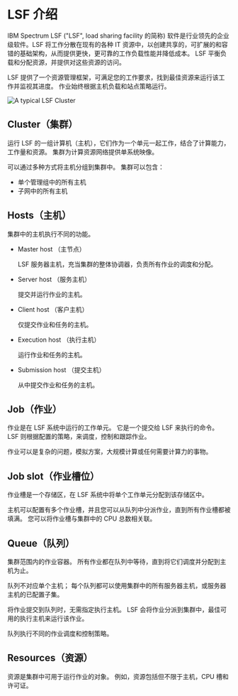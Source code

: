 # LSF 介绍

IBM Spectrum LSF ("LSF",  load sharing facility 的简称) 软件是行业领先的企业级软件。LSF 将工作分散在现有的各种 IT 资源中，以创建共享的，可扩展的和容错的基础架构，从而提供更快，更可靠的工作负载性能并降低成本。 LSF 平衡负载和分配资源，并提供对这些资源的访问。

LSF 提供了一个资源管理框架，可满足您的工作要求，找到最佳资源来运行该工作并监视其进度。 作业始终根据主机负载和站点策略运行。

![A typical LSF Cluster](https://www.ibm.com/support/knowledgecenter/SSWRJV_10.1.0/lsf_foundations/lsf_cluster_overview.jpg)



## Cluster（集群）

运行 LSF 的一组计算机（主机），它们作为一个单元一起工作，结合了计算能力，工作量和资源。 集群为计算资源网络提供单系统映像。

可以通过多种方式将主机分组到集群中。 集群可以包含：

- 单个管理组中的所有主机
- 子网中的所有主机

## Hosts（主机）

集群中的主机执行不同的功能。

- Master host （主节点）

  LSF 服务器主机，充当集群的整体协调器，负责所有作业的调度和分配。

- Server host （服务主机）

  提交并运行作业的主机。

- Client host （客户主机）

  仅提交作业和任务的主机。

- Execution host （执行主机）

  运行作业和任务的主机。

- Submission host （提交主机）

  从中提交作业和任务的主机。

## Job（作业）

作业是在 LSF 系统中运行的工作单元。 它是一个提交给 LSF 来执行的命令。 LSF 则根据配置的策略，来调度，控制和跟踪作业。

作业可以是复杂的问题，模拟方案，大规模计算或任何需要计算力的事物。

## Job slot（作业槽位）

作业槽是一个存储区，在 LSF 系统中将单个工作单元分配到该存储区中。

主机可以配置有多个作业槽，并且您可以从队列中分派作业，直到所有作业槽都被填满。 您可以将作业槽与集群中的 CPU 总数相关联。

## Queue（队列）

集群范围内的作业容器。 所有作业都在队列中等待，直到将它们调度并分配到主机为止。

队列不对应单个主机； 每个队列都可以使用集群中的所有服务器主机，或服务器主机的已配置子集。

将作业提交到队列时，无需指定执行主机。 LSF 会将作业分派到集群中，最佳可用的执行主机来运行该作业。

队列执行不同的作业调度和控制策略。

## Resources（资源）

资源是集群中可用于运行作业的对象。 例如，资源包括但不限于主机，CPU 槽和许可证。
